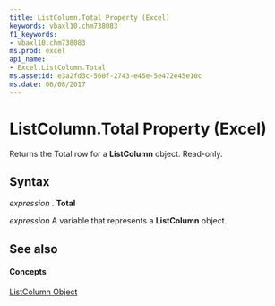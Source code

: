 ```yaml
---
title: ListColumn.Total Property (Excel)
keywords: vbaxl10.chm738083
f1_keywords:
- vbaxl10.chm738083
ms.prod: excel
api_name:
- Excel.ListColumn.Total
ms.assetid: e3a2fd3c-560f-2743-e45e-5e472e45e10c
ms.date: 06/08/2017
---
```



# ListColumn.Total Property (Excel)

Returns the Total row for a  **ListColumn** object. Read-only.


## Syntax

 _expression_ . **Total**

 _expression_ A variable that represents a **ListColumn** object.


## See also


#### Concepts


[ListColumn Object](listcolumn-object-excel.md)

